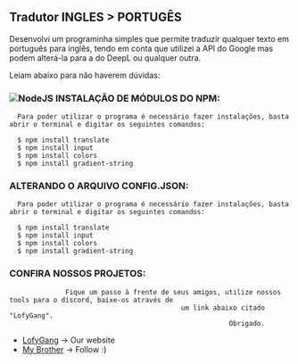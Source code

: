 ## Tradutor INGLES > PORTUGÊS 

Desenvolvi um programinha simples que permite traduzir qualquer texto em português para inglês, tendo em conta que utilizei a API do Google mas podem alterá-la para a do DeepL ou qualquer outra. 

Leiam abaixo para não haverem dúvidas:

### ![NodeJS](https://media.discordapp.net/attachments/1030422153348255784/1039565292633866270/oie_transparent_17.png) INSTALAÇÃO DE MÓDULOS DO NPM:


```shell
  Para poder utilizar o programa é necessário fazer instalações, basta abrir o terminal e digitar os seguintes comandos:
  
  $ npm install translate
  $ npm install input
  $ npm install colors
  $ npm install gradient-string
```

### ALTERANDO O ARQUIVO CONFIG.JSON:

```shell
  Para poder utilizar o programa é necessário fazer instalações, basta abrir o terminal e digitar os seguintes comandos:
  
  $ npm install translate
  $ npm install input
  $ npm install colors
  $ npm install gradient-string
```


### CONFIRA NOSSOS PROJETOS:

```shell
              Fique um passo à frente de seus amigos, utilize nossos tools para o discord, baixe-os através de 
                                           um link abaixo citado "LofyGang".
                                                       Obrigado.
```

+ [LofyGang](https://lofy.glitch.me/Gang/index.html) -> Our website
+ [My Brother](https://github.com/ppolar0) -> Follow :)
